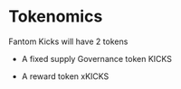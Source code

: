 # Tokenomics

Fantom Kicks will have 2 tokens

- A fixed supply Governance token KICKS

- A reward token xKICKS
